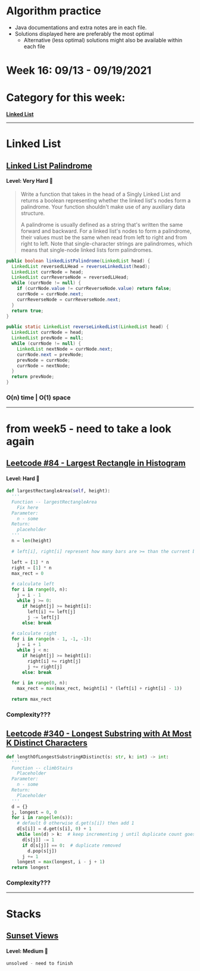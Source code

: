 # Algorithm practice

* Java documentations and extra notes are in each file.
* Solutions displayed here are preferably the most optimal
    * Alternative (less optimal) solutions might also be available within each 
    file

# Week 16: 09/13 - 09/19/2021

# Category for this week:
**[Linked List](#linked-list)**<br>

---

# Linked List

## [Linked List Palindrome](../LinkedList/src/main/java/LinkedListPalindrome.java)

#### Level: Very Hard 📓

> Write a function that takes in the head of a Singly Linked List and returns a boolean representing whether the linked list's nodes form a palindrome. Your function shouldn't make use of any auxiliary data structure.
>
> A palindrome is usually defined as a string that's written the same forward and backward. For a linked list's nodes to form a palindrome, their values must be the same when read from left to right and from right to left. Note that single-character strings are palindromes, which means that single-node linked lists form palindromes.

```java
public boolean linkedListPalindrome(LinkedList head) {
  LinkedList reversedLLHead = reverseLinkedList(head);
  LinkedList currNode = head;
  LinkedList currReverseNode = reversedLLHead;
  while (currNode != null) {
    if (currNode.value != currReverseNode.value) return false;
    currNode = currNode.next;
    currReverseNode = currReverseNode.next;
  }
  return true;
}

public static LinkedList reverseLinkedList(LinkedList head) {
  LinkedList currNode = head;
  LinkedList prevNode = null;
  while (currNode != null) {
    LinkedList nextNode = currNode.next;
    currNode.next = prevNode;
    prevNode = currNode;
    currNode = nextNode;
  }
  return prevNode;
}
```

### O(n) time | O(1) space

---

# from week5 - need to take a look again

## [Leetcode #84 - Largest Rectangle in Histogram](https://leetcode.com/problems/largest-rectangle-in-histogram/)

#### Level: Hard 📕

```python
def largestRectangleArea(self, height):
  '''
  Function -- largestRectangleArea
    Fix here
  Parameter:
    n - some
  Return:
    placeholder
  '''
  n = len(height)

  # left[i], right[i] represent how many bars are >= than the current bar

  left = [1] * n
  right = [1] * n
  max_rect = 0

  # calculate left
  for i in range(0, n):
    j = i - 1
    while j >= 0:
      if height[j] >= height[i]:
        left[i] += left[j]
        j -= left[j]
      else: break

  # calculate right
  for i in range(n - 1, -1, -1):
    j = i + 1
    while j < n:
      if height[j] >= height[i]:
        right[i] += right[j]
        j += right[j]
      else: break

  for i in range(0, n):
    max_rect = max(max_rect, height[i] * (left[i] + right[i] - 1))

  return max_rect
```

### Complexity???

## [Leetcode #340 - Longest Substring with At Most K Distinct Characters]()

```python
def lengthOfLongestSubstringKDistinct(s: str, k: int) -> int:
  '''
  Function -- climbStairs
    Placeholder
  Parameter:
    n - some
  Return:
    Placeholder
  '''
  d = {}
  j, longest = 0, 0
  for i in range(len(s)):
    # default 0 otherwise d.get(s[i]) then add 1
    d[s[i]] = d.get(s[i], 0) + 1
    while len(d) > k:  # keep incrementing j until duplicate count goes down
      d[s[j]] -= 1
      if d[s[j]] == 0:  # duplicate removed
        d.pop(s[j])
      j += 1
    longest = max(longest, i - j + 1)
  return longest
```

### Complexity???

---

# Stacks

## [Sunset Views](../Stacks/src/main/java/SunsetViews.java)

#### Level: Medium 📘

```java
unsolved - need to finish
```